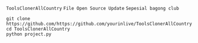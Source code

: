 `ToolsClonerAllCountry`
`File Open Source Update`
`Sepesial bagong club`

```
git clone https://github.com/https://github.com/yourinlive/ToolsClonerAllCountry
cd ToolsClonerAllCountry
python project.py
```
